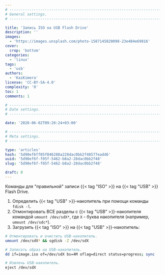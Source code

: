 ```yaml
---
# -------------------------------------------------------------------------------------------------------------------- #
# General settings.
# -------------------------------------------------------------------------------------------------------------------- #

title: 'Запись ISO на USB Flash Drive'
description: ''
images:
  - 'https://images.unsplash.com/photo-1587145820098-23e484e69816'
cover:
  crop: 'bottom'
categories:
  - 'linux'
tags:
  - 'usb'
authors:
  - 'KaiKimera'
license: 'CC-BY-SA-4.0'
complexity: '0'
toc: 1
comments: 1

# -------------------------------------------------------------------------------------------------------------------- #
# Date settings.
# -------------------------------------------------------------------------------------------------------------------- #

date: '2020-06-02T09:20:24+03:00'

# -------------------------------------------------------------------------------------------------------------------- #
# Meta settings.
# -------------------------------------------------------------------------------------------------------------------- #

type: 'articles'
hash: '5d90ef6ff05f046288a228dac0bb2f48577eadd6'
uuid: '5d90ef6f-f05f-5462-b8a2-28dac0bb2f48'
slug: '5d90ef6f-f05f-5462-b8a2-28dac0bb2f48'

draft: 0
---
```


Команды для "правильной" записи {{< tag "ISO" >}} на {{< tag "USB" >}} Flash Drive.

<!--more-->

1. Определить {{< tag "USB" >}}-накопитель при помощи команды `fdisk -l`.
2. Отмонтировать ВСЕ разделы с {{< tag "USB" >}}-накопителя командой `umount /dev/sdX*`, где `X` - буква накопителя (например, `umount /dev/sdc*`).
3. Загрузить {{< tag "ISO" >}} на {{< tag "USB" >}}-накопитель:

```sh
# Отмонтировать и очистить USB-накопитель.
umount /dev/sdX* && sgdisk -Z /dev/sdX

# Записать образ на USB-накопитель.
dd if=image.iso of=/dev/sdX bs=4M oflag=direct status=progress; sync

# Извлечь USB-накопитель.
eject /dev/sdX
```
